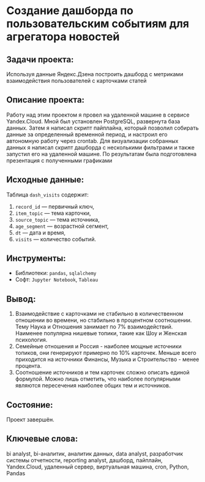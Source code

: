 # Создание дашборда по пользовательским событиям для агрегатора новостей

 ## Задачи проекта:
Используя данные Яндекс.Дзена построить дашборд с метриками взаимодействия пользователей с карточками статей
 ## Описание проекта:
Работу над этим проектом я провел на удаленной машине в сервисе Yandex.Cloud. Мной
был установлен PostgreSQL, развернута база данных. Затем я написал скрипт пайплайна,
который позволил собирать данные за определенный временной период, и настроил его
автономную работу через crontab. Для визуализации собранных данных я написал скрипт
дашборда с несколькими фильтрами и также запустил его на удаленной машине. По
результатам была подготовлена презентация с полученными графиками
## Исходные данные:

Таблица `dash_visits` содержит:
1. `record_id` — первичный ключ,
1. `item_topic` — тема карточки,
1. `source_topic` — тема источника,
1. `age_segment` — возрастной сегмент,
1. `dt` — дата и время,
1. `visits` — количество событий.
 
## Инструменты:
+ Библиотеки: `pandas`, `sqlalchemy`
+ Софт: `Jupyter Notebook`, `Tableau`
## Вывод:
1. Взаимодействие с карточками не стабильно в количественном отношении во времени, но стабильно в процентном соотношении. 
   Тему Наука и Отношения занимает по 7% взаимодействий. 
   Наименее популярна нишевые топики, такие как Шоу и Женская психология.
2. Семейные отношения и Россия - наиболее мощные источники топиков, они генерируют 
   примерно по 10% карточек. Меньше всего приходится на источники Финансы, Музыка и 
   Строительство - менее процента.
3. Соотношение источников и тем карточек сложно описать единой формулой. Можно лишь 
отметить, что наиболее популярными являются пересечения наиболее общих тем и 
источников.
## Состояние:
Проект завершён.
## Ключевые слова:
bi analyst, bi-аналитик, аналитик данных, data analyst, разработчик системы отчетности, reporting analyst, дашборд, пайплайн, Yandex.Cloud, удаленный сервер, виртуальная машина, cron,
Python, Pandas 
